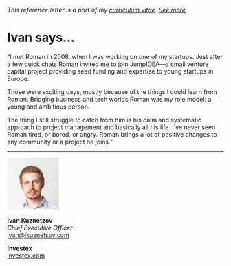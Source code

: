 _This reference letter is a part of my [curriculum vitae](/cv.html).
[See&nbsp;more](./)._

# Ivan says...

<p class="f3 lh-title ni">&#8220;I met Roman in 2008, when I was
working on one of my startups.  Just after a few quick chats Roman
invited me to join JumpIDEA&mdash;a small venture capital project
providing seed funding and expertise to young startups in Europe.</p>

Those were exciting days, mostly because of the things I could learn
from Roman. Bridging business and tech worlds Roman was my role
model: a young and ambitious person.

The thing I still struggle to catch from him is his calm and
systematic approach to project management and basically all his
life.  I've never seen Roman tired, or bored, or angry. Roman brings
a lot of positive changes to any community or a project he joins.&#8221;

---

<img src="ik.jpeg" class="br-100 w3">

**Ivan Kuznetzov**<br>
_Chief Executive Officer_<br>
ivan@ikuznetsov.com

**Investex**<br>
[investex.com](https://www.investex.com/en/)
